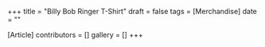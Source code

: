 +++
title = "Billy Bob Ringer T-Shirt"
draft = false
tags = [Merchandise]
date = ""

[Article]
contributors = []
gallery = []
+++